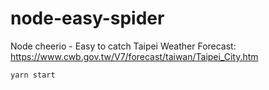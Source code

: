 # node-easy-spider

Node cheerio - Easy to catch Taipei Weather Forecast: https://www.cwb.gov.tw/V7/forecast/taiwan/Taipei_City.htm

```
yarn start
```
